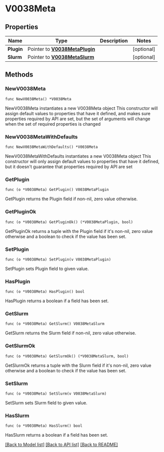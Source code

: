 # V0038Meta

## Properties

Name | Type | Description | Notes
------------ | ------------- | ------------- | -------------
**Plugin** | Pointer to [**V0038MetaPlugin**](V0038MetaPlugin.md) |  | [optional] 
**Slurm** | Pointer to [**V0038MetaSlurm**](V0038MetaSlurm.md) |  | [optional] 

## Methods

### NewV0038Meta

`func NewV0038Meta() *V0038Meta`

NewV0038Meta instantiates a new V0038Meta object
This constructor will assign default values to properties that have it defined,
and makes sure properties required by API are set, but the set of arguments
will change when the set of required properties is changed

### NewV0038MetaWithDefaults

`func NewV0038MetaWithDefaults() *V0038Meta`

NewV0038MetaWithDefaults instantiates a new V0038Meta object
This constructor will only assign default values to properties that have it defined,
but it doesn't guarantee that properties required by API are set

### GetPlugin

`func (o *V0038Meta) GetPlugin() V0038MetaPlugin`

GetPlugin returns the Plugin field if non-nil, zero value otherwise.

### GetPluginOk

`func (o *V0038Meta) GetPluginOk() (*V0038MetaPlugin, bool)`

GetPluginOk returns a tuple with the Plugin field if it's non-nil, zero value otherwise
and a boolean to check if the value has been set.

### SetPlugin

`func (o *V0038Meta) SetPlugin(v V0038MetaPlugin)`

SetPlugin sets Plugin field to given value.

### HasPlugin

`func (o *V0038Meta) HasPlugin() bool`

HasPlugin returns a boolean if a field has been set.

### GetSlurm

`func (o *V0038Meta) GetSlurm() V0038MetaSlurm`

GetSlurm returns the Slurm field if non-nil, zero value otherwise.

### GetSlurmOk

`func (o *V0038Meta) GetSlurmOk() (*V0038MetaSlurm, bool)`

GetSlurmOk returns a tuple with the Slurm field if it's non-nil, zero value otherwise
and a boolean to check if the value has been set.

### SetSlurm

`func (o *V0038Meta) SetSlurm(v V0038MetaSlurm)`

SetSlurm sets Slurm field to given value.

### HasSlurm

`func (o *V0038Meta) HasSlurm() bool`

HasSlurm returns a boolean if a field has been set.


[[Back to Model list]](../README.md#documentation-for-models) [[Back to API list]](../README.md#documentation-for-api-endpoints) [[Back to README]](../README.md)



